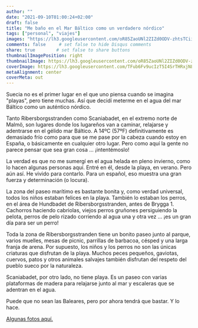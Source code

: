 ```yaml
---
author: ""
date: "2021-09-10T01:00:24+02:00"
draft: false
title: "Me baño en el Mar Báltico como un verdadero nórdico"
tags: ["personal", "viajes"]
images: "https://lh3.googleusercontent.com/oR85ZaoUNl2ZIZd0ODV-zhtsTCiie3OWMaGEl67qUDDBOFdxsfsPE7Zm5Zv-KJIC4JeSf0LgH6qrnfCGHyKCGSr2q4R14HhKClXEdFjoqtPbzOymZiq5F73ZSQNFTtpuerxaecQImiY=w1920-h1080"
comments: false     # set false to hide Disqus comments
share: true        # set false to share buttons
thumbnailImagePosition: right
thumbnailImage: https://lh3.googleusercontent.com/oR85ZaoUNl2ZIZd0ODV-zhtsTCiie3OWMaGEl67qUDDBOFdxsfsPE7Zm5Zv-KJIC4JeSf0LgH6qrnfCGHyKCGSr2q4R14HhKClXEdFjoqtPbzOymZiq5F73ZSQNFTtpuerxaecQImiY=w1920-h1080
coverImage: https://lh3.googleusercontent.com/TFub6Fv9ucIzT5I4SrTHRxjNL6_3ozEslHM6JyABKqWGxHibeuPJwHZ55qaP8PHZPlpY0f6HhDmJxuABU3Wr7Papwr1Soh72qfr9Vlgn-MYk5GK6XcgntgS316zTMXmluhAZpltxf8Y=w1920-h1080
metaAlignment: center
coverMeta: out
---
```


Suecia no es el primer lugar en el que uno piensa cuando se imagina "playas", pero tiene muchas. Así que decidí meterme en el agua del mar Báltico como un auténtico nórdico.

<!--more-->

Tanto Ribersborgsstranden como Scaniabadet, en el extremo norte de Malmö, son lugares donde los lugareños van a caminar, relajarse y adentrarse en el gélido mar Báltico. A 14ºC (57ºF) definitivamente es demasiado frío como para que se me pase por la cabeza cuando estoy en España, o básicamente en cualquier otro lugar. Pero como aquí la gente no parece pensar que sea gran cosa ... ¡intentémoslo!

La verdad es que no me sumergí en el agua helada en pleno invierno, como lo hacen algunas personas aquí. Entré en él, desde la playa, en verano. Pero aún así. He vivido para contarlo. Para un español, eso muestra una gran fuerza y ​​determinación (o locura).

La zona del paseo marítimo es bastante bonita y, como verdad universal, todos los niños estaban felices en la playa. También lo estaban los perros, en el área de Hundbadet de Ribersborgsstranden, antes de Brygga 1. Cachorros haciendo cabriolas, viejos perros gruñones persiguiendo la pelota, perros de pelo rizado corriendo al agua una y otra vez ... ¡es un gran día para ser un perro!

Toda la zona de Ribersborgsstranden tiene un bonito paseo junto al parque, varios muelles, mesas de picnic, parrillas de barbacoa, césped y una larga franja de arena. Por supuesto, los niños y los perros no son las únicas criaturas que disfrutan de la playa. Muchos peces pequeños, gaviotas, cuervos, patos y otros animales salvajes también disfrutan del respeto del pueblo sueco por la naturaleza.

Scaniabadet, por otro lado, no tiene playa. Es un paseo con varias plataformas de madera para relajarse junto al mar y escaleras que se adentran en el agua.

Puede que no sean las Baleares, pero por ahora tendrá que bastar. Y lo hace.

[Algunas fotos aquí.](https://photos.app.goo.gl/qVvGQ8eDHGZGrrD27)
